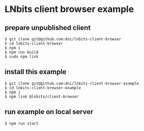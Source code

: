 # LNbits client browser example

## prepare unpublished client
```console
$ git clone git@github.com:dni/lnbits-client-browser
$ cd lnbits-client-browser
$ npm i
$ npm run build
$ sudo npm link
```

## install this example
```console
$ git clone git@github.com:dni/lnbits-client-browser-example
$ cd lnbits-client-browser-example
$ npm i
$ npm link @lnbits/client-browser
```

## run example on local server
```console
$ npm run start
```
